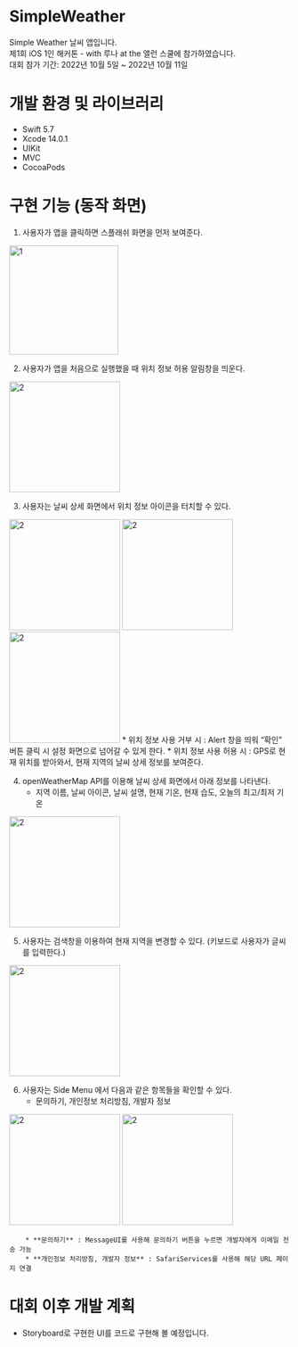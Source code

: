 # SimpleWeather

Simple Weather 날씨 앱입니다.  
제1회 iOS 1인 해커톤 - with 루나 at the 앨런 스쿨에 참가하였습니다.  
대회 참가 기간: 2022년 10월 5일 ~ 2022년 10월 11일  
  
    
    

개발 환경 및 라이브러리
=========
* Swift 5.7
* Xcode 14.0.1
* UIKit
* MVC 
* CocoaPods



구현 기능 (동작 화면)
=========

1. 사용자가 앱을 클릭하면 스플래쉬 화면을 먼저 보여준다.  
<img width="196" alt="1" src="https://user-images.githubusercontent.com/108605997/195732816-fcb05ae2-33f3-4f4e-9a4d-d7553dcffaed.png">  

2. 사용자가 앱을 처음으로 실행했을 때 위치 정보 허용 알림창을 띄운다.  
<img width="199" alt="2" src="https://user-images.githubusercontent.com/108605997/195733001-d294cbf6-f14d-4fa5-9020-1bbaeea09575.png">

3. 사용자는 날씨 상세 화면에서 위치 정보 아이콘을 터치할 수 있다.  
<img width="199" alt="2" src="https://user-images.githubusercontent.com/108605997/195733184-189982a1-2cec-46ed-82cf-4f688deba2c7.png">
<img width="199" alt="2" src="https://user-images.githubusercontent.com/108605997/195733436-76b7e32c-4411-4626-a0ab-13f3432c4258.gif">
<img width="199" alt="2" src="https://user-images.githubusercontent.com/108605997/195733274-4e2974d6-0be2-4a3b-b1b4-4360ce66e204.gif">
	*   위치 정보 사용 거부 시 : Alert 창을 띄워 “확인” 버튼 클릭 시 설정 화면으로 넘어갈 수 있게 한다.  
	*   위치 정보 사용 허용 시 : GPS로 현재 위치를 받아와서, 현재 지역의 날씨 상세 정보를 보여준다.  
	
	
4. openWeatherMap API를 이용해 날씨 상세 화면에서 아래 정보를 나타낸다.  
	*  지역 이름, 날씨 아이콘, 날씨 설명, 현재 기온, 현재 습도, 오늘의 최고/최저 기온  
<img width="199" alt="2" src="https://user-images.githubusercontent.com/108605997/195733481-7a9b6d27-b133-499d-adf5-c34056adcebe.png">



5. 사용자는 검색창을 이용하여 현재 지역을 변경할 수 있다. (키보드로 사용자가 글씨를 입력한다.) 
<img width="199" alt="2" src="https://user-images.githubusercontent.com/108605997/195733553-7bf41486-8c50-4773-a881-99b02e925531.gif">


6. 사용자는 Side Menu 에서 다음과 같은 항목들을 확인할 수 있다.  
	* 문의하기, 개인정보 처리방침, 개발자 정보    
<img width="199" alt="2" src="https://user-images.githubusercontent.com/108605997/195733556-7b698598-2d48-4868-89b0-c13cbe4e0c1b.gif">
<img width="199" alt="2" src="https://user-images.githubusercontent.com/108605997/195733561-a152846b-a950-48c2-8314-596985e3e945.gif">

		* **문의하기** : MessageUI를 사용해 문의하기 버튼을 누르면 개발자에게 이메일 전송 가능    
		* **개인정보 처리방침, 개발자 정보** : SafariServices를 사용해 해당 URL 페이지 연결    





대회 이후 개발 계획
=========
- Storyboard로 구현한 UI를 코드로 구현해 볼 예정입니다. 

